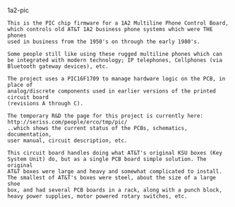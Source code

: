 1a2-pic

    This is the PIC chip firmware for a 1A2 Multiline Phone Control Board,
    which controls old AT&T 1A2 business phone systems which were THE phones
    used in business from the 1950's on through the early 1980's.

    Some people still like using these rugged multiline phones which can
    be integrated with modern technology; IP telephones, Cellphones (via
    Bluetooth gateway devices), etc.

    The project uses a PIC16F1709 to manage hardware logic on the PCB, in place of 
    analog/discrete components used in earlier versions of the printed circuit board
    (revisions A through C).

    The temporary R&D the page for this project is currently here:
    http://seriss.com/people/erco/tmp/pic/
    ..which shows the current status of the PCBs, schematics, documentation, 
    user manual, circuit description, etc.

    This circuit board handles doing what AT&T's original KSU boxes (Key
    System Unit) do, but as a single PCB board simple solution. The original
    AT&T boxes were large and heavy and somewhat complicated to install.
    The smallest of AT&T's boxes were steel, about the size of a large shoe
    box, and had several PCB boards in a rack, along with a punch block, 
    heavy power supplies, motor powered rotary switches, etc.

